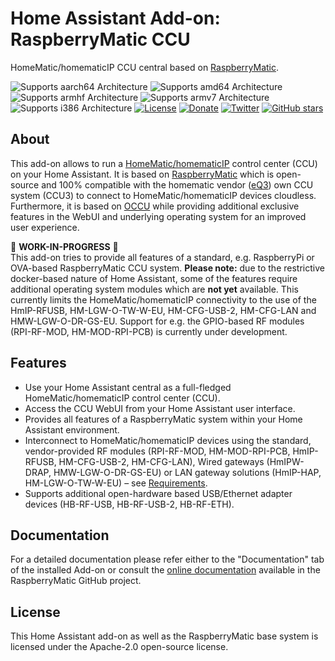 # Home Assistant Add-on: RaspberryMatic CCU

HomeMatic/homematicIP CCU central based on [RaspberryMatic](raspberrymatic).

![Supports aarch64 Architecture][aarch64-shield] ![Supports amd64 Architecture][amd64-shield] ![Supports armhf Architecture][armhf-shield] ![Supports armv7 Architecture][armv7-shield] ![Supports i386 Architecture][i386-shield]
[![License](https://img.shields.io/github/license/jens-maus/RaspberryMatic.svg)](https://github.com/jens-maus/RaspberryMatic/blob/master/LICENSE)
[![Donate](https://img.shields.io/badge/donate-PayPal-green.svg)](https://www.paypal.com/cgi-bin/webscr?cmd=_s-xclick&hosted_button_id=RAQSDY9YNZVCL)
[![Twitter](https://img.shields.io/twitter/follow/RaspberryMatic.svg?style=social&label=Follow)](https://twitter.com/RaspberryMatic)
[![GitHub stars](https://img.shields.io/github/stars/jens-maus/RaspberryMatic.svg?style=social&label=Star)](https://github.com/jens-maus/RaspberryMatic/stargazers/)

## About

This add-on allows to run a [HomeMatic/homematicIP][homematic] control center (CCU) on
your Home Assistant. It is based on [RaspberryMatic][raspberrymatic] which
is open-source and 100% compatible with the homematic vendor ([eQ3][eq3]) own CCU
system (CCU3) to connect to HomeMatic/homematicIP devices cloudless. Furthermore,
it is based on [OCCU][occu] while providing additional exclusive features in the WebUI and
underlying operating system for an improved user experience.

🚧 **WORK-IN-PROGRESS** 🚧<br/>
This add-on tries to provide all features of a standard, e.g. RaspberryPi or OVA-based
RaspberryMatic CCU system. **Please note:** due to the restrictive docker-based nature of
Home Assistant, some of the features require additional operating system modules which
are **not yet** available. This currently limits the HomeMatic/homematicIP connectivity to
the use of the HmIP-RFUSB, HM-LGW-O-TW-W-EU, HM-CFG-USB-2, HM-CFG-LAN and HMW-LGW-O-DR-GS-EU.
Support for e.g. the GPIO-based RF modules (RPI-RF-MOD, HM-MOD-RPI-PCB) is currently under
development.

## Features

- Use your Home Assistant central as a full-fledged HomeMatic/homematicIP control center (CCU).
- Access the CCU WebUI from your Home Assistant user interface.
- Provides all features of a RaspberryMatic system within your Home Assistant environment.
- Interconnect to HomeMatic/homematicIP devices using the standard, vendor-provided RF modules (RPI-RF-MOD, HM-MOD-RPI-PCB, HmIP-RFUSB, HM-CFG-USB-2, HM-CFG-LAN), Wired gateways (HmIPW-DRAP, HMW-LGW-O-DR-GS-EU) or LAN gateway solutions (HmIP-HAP, HM-LGW-O-TW-W-EU) – see [Requirements](https://github.com/jens-maus/RaspberryMatic/wiki/Einleitung#vorraussetzungen).
- Supports additional open-hardware based USB/Ethernet adapter devices (HB-RF-USB, HB-RF-USB-2, HB-RF-ETH).

## Documentation

For a detailed documentation please refer either to the "Documentation" tab of the installed Add-on or
consult the [online documentation](https://github.com/jens-maus/RaspberryMatic/wiki/Installation-HomeAssistant)
available in the RaspberryMatic GitHub project.

## License

This Home Assistant add-on as well as the RaspberryMatic base system is licensed under the Apache-2.0 open-source license.

[aarch64-shield]: https://img.shields.io/badge/aarch64-yes-green.svg
[amd64-shield]: https://img.shields.io/badge/amd64-yes-green.svg
[armhf-shield]: https://img.shields.io/badge/armhf-yes-green.svg
[armv7-shield]: https://img.shields.io/badge/armv7-no-red.svg
[i386-shield]: https://img.shields.io/badge/i386-no-red.svg
[raspberrymatic]: https://github.com/jens-maus/RaspberryMatic
[occu]: https://github.com/eq-3/occu
[eq3]: https://www.eq-3.com/
[homematic]: https://www.homematic-ip.com/en/start.html
